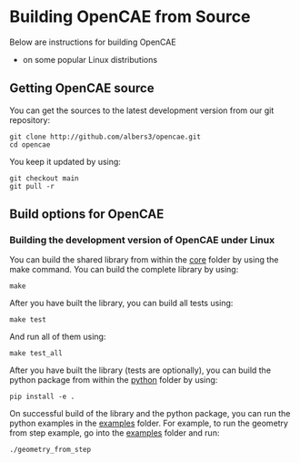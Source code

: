 # Building OpenCAE from Source

Below are instructions for building OpenCAE
- on some popular Linux distributions

## Getting OpenCAE source

You can get the sources to the latest development version from our git
repository:

```
git clone http://github.com/albers3/opencae.git
cd opencae
```

You keep it updated by using:

```
git checkout main
git pull -r
```

## Build options for OpenCAE

### Building the development version of OpenCAE under Linux

You can build the shared library from within the [core](/core) folder by
using the make command. You can build the complete library by using:

```
make
```

After you have built the library, you can build all tests using:

```
make test
```

And run all of them using:

```
make test_all
```

After you have built the library (tests are optionally), you can build
the python package from within the [python](/python) folder by using:

```
pip install -e .
```

On successful build of the library and the python package, you can run
the python examples in the [examples](/examples) folder. For example, to
run the geometry from step example, go into the [examples](/examples)
folder and run:

```
./geometry_from_step
```
